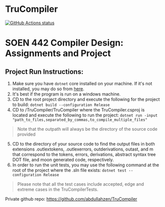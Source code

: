 
# TruCompiler 
<p align="left">
  <a href="https://github.com/abdullahzen/TruCompiler/actions"><img alt="GitHub Actions status" src="https://github.com/abdullahzen/TruCompiler/workflows/Build/badge.svg"></a>
</p>

# SOEN 442 Compiler Design: Assignments and Project 

## Project Run Instructions:

1. Make sure you have `dotnet` core installed on your machine. If it's not installed, you may do so from [here](https://dotnet.microsoft.com/download).
1. It's best if the program is run on a windows machine.
1. CD to the root project directory and execute the following for the project to build:
`dotnet build --configuration Release`
1. CD to /TruCompiler/TruCompiler where the TruCompiler.csproj is located and execute the following to run the project:
`dotnet run -input "path_to_files,separated_by_commas,to_compile_multiple_files"` 
 >Note that the outpath will always be the directory of the source code provided
5. CD to the directory of your source code to find the output files in both extensions .outlextokens, .outlexerrors, outderivations, outast, and m that correspond to the tokens, errors, derivations, abstract syntax tree DOT file, and moon generated code, respectively.
6. In order to run the unit tests, you may use the following command at the root of the project where the .sln file exists:
`dotnet test --configuration Release`

>Please note that all the test cases include accepted, edge and extreme cases in the TruCompilerTests.

Private github repo: https://github.com/abdullahzen/TruCompiler
